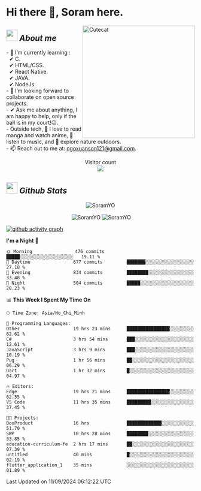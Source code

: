 # Hi there 👋, Soram here. 
 
<img align="right" width=300px alt="Cutecat" src="https://c.tenor.com/K33MDwMai28AAAAC/nyochio-d4dj.gif" />

## <img src="https://c.tenor.com/q8EQYnb8VLcAAAAi/re-zero.gif" width="30px">&nbsp;***About me***
 
\- 🌱 I’m currently learning :
  <br> &nbsp; ✔ C.
  <br> &nbsp; ✔ HTML/CSS.
  <br> &nbsp; ✔ React Native.
  <br> &nbsp; ✔ JAVA.
   <br> &nbsp; ✔ NodeJs.
<br> \- 👯 I’m looking forward to collaborate on open source projects.
<br> \- ✔ Ask me about anything, I am happy to help, only if the ball is in my court!😉.
<br> \- Outside tech,  📖 I love to read manga and watch anime, 🎵 listen to music, and 🌴 explore nature outdoors.
<br> \- 📫 Reach out to me at: ngoxuanson121@gmail.com.

<p align="center"> 
  Visitor count<br>
  <img src="https://profile-counter.glitch.me/SoramYO/count.svg" />
</p>

## <img src="https://c.tenor.com/moaQHad4VcMAAAAi/ram-dance.gif" width="30px">&nbsp;***Github Stats***
<p align="center"> <img src="https://komarev.com/ghpvc/?username=SoramYO" alt="SoramYO" /> </p>

<p align="center">&nbsp;<img align="center" src="https://github-readme-stats.vercel.app/api?username=SoramYO&theme=gotham&show_icons=true" alt="SoramYO" />

<img align="center" src="http://github-readme-streak-stats.herokuapp.com?user=SoramYO&theme=gotham&hide_border=true&date_format=M%20j%5B%2C%20Y%5D" alt="SoramYO" />


[![github activity graph](https://github-readme-activity-graph.vercel.app/graph?username=SoramYO&theme=tokyo-night)](https://github.com/SoramYO/github-readme-activity-graph)


<!--START_SECTION:waka-->
**I'm a Night 🦉** 

```text
🌞 Morning                476 commits         █████░░░░░░░░░░░░░░░░░░░░   19.11 % 
🌆 Daytime                677 commits         ███████░░░░░░░░░░░░░░░░░░   27.18 % 
🌃 Evening                834 commits         ████████░░░░░░░░░░░░░░░░░   33.48 % 
🌙 Night                  504 commits         █████░░░░░░░░░░░░░░░░░░░░   20.23 % 
```


📊 **This Week I Spent My Time On** 

```text
🕑︎ Time Zone: Asia/Ho_Chi_Minh

💬 Programming Languages: 
Other                    19 hrs 23 mins      ████████████████░░░░░░░░░   62.62 % 
C#                       3 hrs 54 mins       ███░░░░░░░░░░░░░░░░░░░░░░   12.61 % 
JavaScript               3 hrs 9 mins        ███░░░░░░░░░░░░░░░░░░░░░░   10.19 % 
Pug                      1 hr 56 mins        ██░░░░░░░░░░░░░░░░░░░░░░░   06.29 % 
Dart                     1 hr 32 mins        █░░░░░░░░░░░░░░░░░░░░░░░░   04.97 % 

🔥 Editors: 
Edge                     19 hrs 21 mins      ████████████████░░░░░░░░░   62.55 % 
VS Code                  11 hrs 35 mins      █████████░░░░░░░░░░░░░░░░   37.45 % 

🐱‍💻 Projects: 
BoxProduct               16 hrs              █████████████░░░░░░░░░░░░   51.70 % 
SWP                      10 hrs 28 mins      ████████░░░░░░░░░░░░░░░░░   33.85 % 
education-curriculum-fe  2 hrs 17 mins       ██░░░░░░░░░░░░░░░░░░░░░░░   07.39 % 
untitled                 40 mins             █░░░░░░░░░░░░░░░░░░░░░░░░   02.19 % 
flutter_application_1    35 mins             ░░░░░░░░░░░░░░░░░░░░░░░░░   01.89 % 
```


 Last Updated on 11/09/2024 06:12:22 UTC
<!--END_SECTION:waka-->
